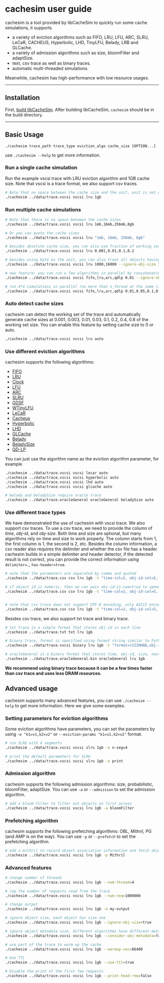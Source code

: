 
# cachesim user guide
cachesim is a tool provided by libCacheSim to quickly run some cache simulations, it supports
* a variety of eviction algorithms such as FIFO, LRU, LFU, ARC, SLRU, LeCaR, CACHEUS, Hyperbolic, LHD, TinyLFU, Belady, LRB and GLCache.
* a variety of admission algorithms such as size, bloomFilter and adaptSize.
* text, csv trace as well as binary traces.
* automatic multi-threaded simulations.

Meanwhile, cachesim has high-performance with low resource usages.

---

## Installation
First, [build libCacheSim](/doc/install.md). After building libCacheSim, `cachesim` should be in the build directory.

---

## Basic Usage
```
./cachesim trace_path trace_type eviction_algo cache_size [OPTION...]
```

use `./cachesim --help` to get more information.

### Run a single cache simulation

Run the example vscsi trace with LRU eviction algorithm and 1GB cache size.
Note that vscsi is a trace format, we also support csv traces.

```bash
# Note that no space between the cache size and the unit, unit is not case sensitive
./cachesim ../data/trace.vscsi vscsi lru 1gb
```

### Run multiple cache simulations
```bash
# Note that there is no space between the cache sizes
./cachesim ../data/trace.vscsi vscsi lru 1mb,16mb,256mb,8gb

# Or you can quote the cache sizes
./cachesim ../data/trace.vscsi vscsi lru "1mb, 16mb, 256mb, 8gb"

# besides absolute cache size, you can also use fraction of working set size
./cachesim ../data/trace.vscsi vscsi lru 0.001,0.01,0.1,0.2

# besides using byte as the unit, you can also treat all objects having the same size, and the size is the number of objects
./cachesim ../data/trace.vscsi vscsi lru 1000,16000 --ignore-obj-size 1

# new feature: you can run a few algorithms in parallel by concatenating the algorithms
./cachesim ../data/trace.vscsi vscsi fifo,lru,arc,qdlp 0.01 --ignore-obj-size 1

# run 4*4 simulations in parallel (no more than n_thread at the same time)
./cachesim ../data/trace.vscsi vscsi fifo,lru,arc,qdlp 0.01,0.05,0.1,0.2 --ignore-obj-size 1
```


### Auto detect cache sizes
cachesim can detect the working set of the trace and automatically generate cache sizes at 0.001, 0.003, 0.01, 0.03, 0.1, 0.2, 0.4, 0.8 of the working set size.
You can enable this feature by setting cache size to 0 or auto.

```bash
./cachesim ../data/trace.vscsi vscsi lru auto
```

### Use different eviction algorithms
cachesim supports the following algorithms:
* [FIFO](/libCacheSim/cache/eviction/FIFO.c)
* [LRU](/libCacheSim/cache/eviction/LRU.c)
* [Clock](/libCacheSim/cache/eviction/Clock.c)
* [LFU](/libCacheSim/cache/eviction/LFU.c)
* [ARC](/libCacheSim/cache/eviction/ARC.c)
* [SLRU](/libCacheSim/cache/eviction/SLRU.c)
* [GDSF](/libCacheSim/cache/eviction/GDSF.c)
* [WTinyLFU](/libCacheSim/cache/eviction/WTinyLFU.c)
* [LeCaR](/libCacheSim/cache/eviction/LeCaR.c)
* [Cacheus](/libCacheSim/cache/eviction/Cacheus.c)
* [Hyperbolic](/libCacheSim/cache/eviction/Hyperbolic.c)
* [LHD](/libCacheSim/cache/eviction/LHD/LHDInterface.cpp)
* [GLCache](/libCacheSim/cache/eviction/GLCache/GLCache.c)
* [Belady](/libCacheSim/cache/eviction/Belady.c)
* [BeladySize](/libCacheSim/cache/eviction/BeladySize.c)
* [QD-LP](/libCacheSim/cache/eviction/QDLP.c)

You can just use the algorithm name as the eviction algorithm parameter, for example

```bash
./cachesim ../data/trace.vscsi vscsi lecar auto
./cachesim ../data/trace.vscsi vscsi hyperbolic auto
./cachesim ../data/trace.vscsi vscsi lhd auto
./cachesim ../data/trace.vscsi vscsi glcache auto

# belady and beladySize require oracle trace
./cachesim ../data/trace.oracleGeneral oracleGeneral beladySize auto
```


### Use different trace types
We have demonstrated the use of cachesim with vscsi trace. We also support csv traces.
To use a csv trace, we need to provide the column of *time*, *obj-id*, and *obj-size*.
Both time and size are optional, but many algorithms rely on time and size to work properly.
The column starts from 1, the first column is 1, the second is 2, etc.
Besides the column information, a csv reader also requires the delimiter and whether the csv file has a header.
cachesim builds in a simple delimiter and header detector, if the detected result is not correct, you can provide the correct information using `delimiter=,`, `has-header=true`.


```bash
# note that the parameters are separated by comma and quoted
./cachesim ../data/trace.csv csv lru 1gb -t "time-col=2, obj-id-col=5, obj-size-col=4"

# if object id is numeric, then we can pass obj-id-is-num=true to speed up
./cachesim ../data/trace.csv csv lru 1gb -t "time-col=2, obj-id-col=5, obj-size-col=4, obj-id-is-num=true"


# note that csv trace does not support UTF-8 encoding, only ASCII encoding is supported
./cachesim ../data/trace.csv csv lru 1gb -t "time-col=2, obj-id-col=5, obj-size-col=4, delimiter=,, has-header=true"
```

Besides csv trace, we also support txt trace and binary trace.
```bash
# txt trace is a simple format that stores obj-id in each line
./cachesim ../data/trace.txt txt lru 1gb

# binary trace, format is specified using format string similar to Python struct
./cachesim ../data/trace.vscsi binary lru 1gb -t "format=<IIIHHQQ,obj-id-col=6,obj-size-col=2"

# oracleGeneral is a binary format that stores time, obj-id, size, next-access-time (in reference count)
./cachesim ../data/trace.oracleGeneral.bin oracleGeneral lru 1gb
```
**We recommend using binary trace because it can be a few times faster than csv trace and uses less DRAM resources.**



## Advanced usage

cachesim supports many advanced features, you can use `./cachesim --help` to get more information.
Here we give some examples.

### Setting parameters for eviction algorithms
Some eviction algorithms have parameters, you can set the parameters by using `-e "k1=v1,k2=v2"` or `--eviction-params "k1=v1,k2=v2"` format.
```bash
# run SLRU with 4 segments
./cachesim ../data/trace.vscsi vscsi slru 1gb -e n-seg=4

# print the default parameters for SLRU
./cachesim ../data/trace.vscsi vscsi slru 1gb -e print
```


### Admission algorithm
cachesim supports the following admission algorithms: size, probabilistic, bloomFilter, adaptSize.
You can use `-a` or `--admission` to set the admission algorithm.
```bash
# add a bloom filter to filter out objects on first access
./cachesim ../data/trace.vscsi vscsi lru 1gb -a bloomFilter
```

### Prefetching algorithm
cachesim supports the following prefetching algorithms: OBL, Mithril, PG (and AMP is on the way).
You can use `-p` or `--prefetch` to set the prefetching algorithm.
```bash
# add a mithril to record object association information and fetch objects that are likely to be accessed in the future
./cachesim ../data/trace.vscsi vscsi lru 1gb -p Mithril
```

### Advanced features
```bash
# change number of threads
./cachesim ../data/trace.vscsi vscsi lru 1gb --num-thread=4

# cap the number of requests read from the trace
./cachesim ../data/trace.vscsi vscsi lru 1gb --num-req=1000000

# change output
./cachesim ../data/trace.vscsi vscsi lru 1gb -o my-output

# ignore object size, each object has size one
./cachesim ../data/trace.vscsi vscsi lru 1gb --ignore-obj-size=true

# ignore object metadata size, different algorithms have different metadata size, this option will ignore the metadata size
./cachesim ../data/trace.vscsi vscsi lru 1gb --consider-obj-metadata=false

# use part of the trace to warm up the cache
./cachesim ../data/trace.vscsi vscsi lru 1gb --warmup-sec=86400

# Use TTL
./cachesim ../data/trace.vscsi vscsi lru 1gb --use-ttl=true

# Disable the print of the first few requests
./cachesim ../data/trace.vscsi vscsi lru 1gb --print-head-req=false
```
